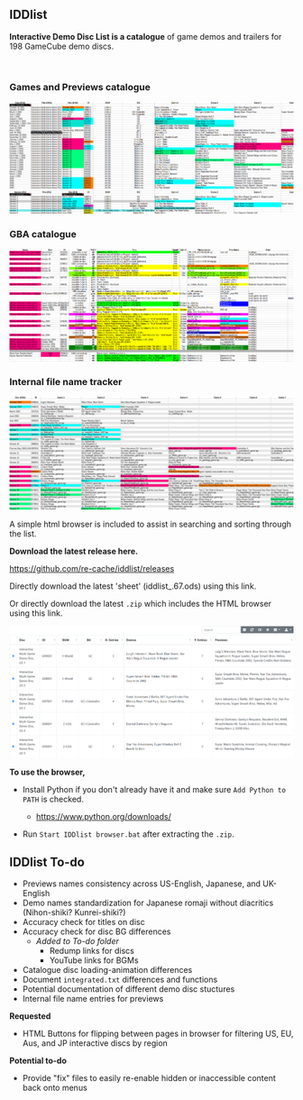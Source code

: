 ## IDDlist
**Interactive Demo Disc List is a catalogue** of game demos and trailers for 198 GameCube demo discs.

&nbsp;

### Games and Previews catalogue
![iddlist screenshot](assets/iddlist.png)

### GBA catalogue
![iddlist screenshot](assets/iddlist_gba.png)

### Internal file name tracker 
![iddlist screenshot](assets/iddlist_tgc.png)

A simple html browser is included to assist in searching and sorting through the list.

**Download the latest release here.**

https://github.com/re-cache/iddlist/releases

Directly download the latest 'sheet' (iddlist_.67.ods) using this link.



Or directly download the latest `.zip` which includes the HTML browser using this link.



![iddlist screenshot](assets/idd_browser.png)

**To use the browser,**

* Install Python if you don't already have it and make sure `Add Python to PATH` is checked.

  * https://www.python.org/downloads/

* Run `Start IDDlist browser.bat` after extracting the `.zip`.


## IDDlist To-do

* Previews names consistency across US-English, Japanese, and UK-English
* Demo names standardization for Japanese romaji without diacritics (Nihon-shiki? Kunrei-shiki?)
* Accuracy check for titles on disc
* Accuracy check for disc BG differences
  * *Added to To-do folder*
    * Redump links for discs
    * YouTube links for BGMs
* Catalogue disc loading-animation differences
* Document `integrated.txt` differences and functions
* Potential documentation of different demo disc stuctures
* Internal file name entries for previews

**Requested**
* HTML Buttons for flipping between pages in browser for filtering US, EU, Aus, and JP interactive discs by region
 
**Potential to-do**
* Provide "fix" files to easily re-enable hidden or inaccessible content back onto menus
